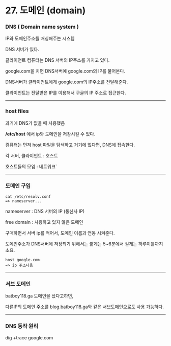 # 27. 도메인 (domain)

### DNS ( Domain name system )

IP와 도메인주소를 매칭해주는 시스템

DNS 서버가 있다.

클라이언트 컴퓨터는 DNS 서버의 IP주소를 가지고 있다.

google.com을 치면 DNS서버에 google.com의 IP를 물어본다.

DNS서버가 클라이언트에게 google.com의 IP주소를 전달해준다.

클라이언트는 전달받은 IP를 이용해서 구글의 IP 주소로 접근한다.



---

### host files

과거에 DNS가 없을 때 사용했음

**/etc/host** 에서 ip와 도메인을 저장시킬 수 있다.

컴퓨터는 먼저 host 파일을 탐색하고 거기에 없다면, DNS에 접속한다.



각 서버, 클라이언트 : 호스트

호스트들의 모임 : 네트워크`

---

### 도메인 구입

```
cat /etc/resolv.conf
=> nameserver...

```

nameserver : DNS 서버의 IP (통신사 IP)

free domain : 사용하고 있지 않은 도메인

구매하면서 서버 ip를 적어서, 도메인 이름과 연동 시켜준다.

도메인주소가 DNS서버에 저장되기 위해서는 짧게는 5~6분에서 길게는 하루이틀까지 소요.

```
host google.com
=> ip 주소나옴
```

---

### 서브 도메인

batboy118.ga 도메인을 샀다고하면,

다른IP의 도메인 주소를 blog.batboy118.ga와 같은 서브도메인으로도 사용 가능하다.

---

### DNS 동작 원리

dig +trace google.com